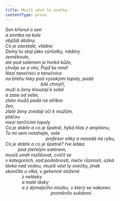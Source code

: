 ```yaml
---
title: Musíš vést ty ovečky
contentType: prose
---
```


<section>

_Sen křísnul o sen  
a smrtka na kole  
objíždí dědiny.  
Co je zaostalé, vládne.  
Domy tu stojí jako výrůstky, nádory  
zeměkoule,  
ale pod saténem je horká kůže,  
chvěje se a vlní, _Pojď ke mně!_  
Nazí tanečníci a tanečnice  
na břehu řeky pod vysokými topoly, padá  
                            bílé chmýří,  
muži a ženy klouzají k sobě  
a zase od sebe,  
zlato mužů padá na stříbro  
žen,  
zlaté ženy zvedají oči k mužům,  
pláčou  
mezi tančícími topoly  
_Co je dobře a co je špatně_, hýká hlas z ampliónu,  
_To mi sem netahejte_, volá  
                                profesor etiky a nasedá na rybu,  
_Co je dobře a co je špatně?_ řve lebka  
          pod zteřelým saténem,  
musíš umět rozlišovat, cvičit se  
v kategoriích, sad podobnosti, meče různosti, úzká  
lávka nad vodou, musíš vést ty ovečky, jinak  
skončíte u vlka, v gehenně složené  
             z nelásky  
             a malé lásky  
             a z dýmajícího mozku, v který se nakonec  
                                    proměnilo svědomí._

</section>
